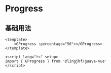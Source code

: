 # Progress

## 基础用法

<GProgress v-if="GProgress" :percentage="50"></GProgress>

<script setup lang="ts">
import { onMounted, shallowRef, defineAsyncComponent } from 'vue'
import type { Component } from 'vue'
const GProgress = shallowRef<Component>()
onMounted(() => {
  GProgress.value = defineAsyncComponent(async () => {
    const res = await import('@lingjhf/guava-vue')
    return res.GProgress
  })
})
</script>

``` vue
<template>
    <GProgress :percentage="50"></GProgress>
</template>

<script lang="ts" setup>
import { GProgress } from '@lingjhf/guava-vue'
</script>
```
